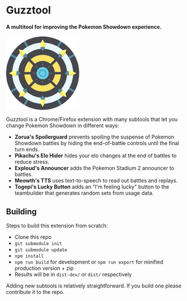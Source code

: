 # Guzztool

#### A multitool for improving the Pokemon Showdown experience.

<img src="./src/static/icons/icon.svg" alt="Guzztool" width="200px" height="200px">

Guzztool is a Chrome/Firefox extension with many subtools that let you change Pokemon Showdown in different ways:

- **Zorua's Spoilerguard** prevents spoiling the suspense of Pokemon Showdown battles by hiding the end-of-battle controls until the final turn ends.
- **Pikachu's Elo Hider** hides your elo changes at the end of battles to reduce stress.
- **Exploud's Announcer** adds the Pokemon Stadium 2 announcer to battles.
- **Meowth's TTS** uses text-to-speech to read out battles and replays.
- **Togepi's Lucky Button** adds an "I'm feeling lucky" button to the teambuilder that generates random sets from usage data.

## Building

Steps to build this extension from scratch:

- Clone this repo
- `git submodule init`
- `git submodule update`
- `npm install`
- `npm run build` for development or `npm run export` for minified production version + zip
- Results will be in `dist-dev/` or `dist/` respectively

Adding new subtools is relatively straightforward. If you build one please contribute it to the repo.
